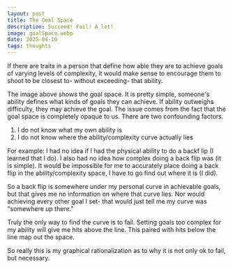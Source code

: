 ```yaml
---
layout: post
title: The Goal Space
description: Succeed! Fail! A lot!
image: goalSpace.webp
date: 2025-04-10
tags: thoughts
---
```


If there are traits in a person that define how able they are to achieve goals of varying levels of complexity, it would make sense to encourage them to shoot to be closest to- without exceeding- that ability.

The image above shows the goal space. It is pretty simple, someone's ability defines what kinds of goals they can achieve. If ability outweighs difficulty, they may achieve the goal. The issue comes from the fact that the goal space is completely opaque to us. There are two confounding factors.

1. I do not know what my own ability is
2. I do not know where the ability/complexity curve actually lies

For example: I had no idea if I had the physical ability to do a backf lip (I learned that I do). I also had no idea how complex doing a back flip was (it is simple). It would be impossible for me to accurately place doing a back flip in the ability/complexity space, I have to go find out where it is (I did).

So a back flip is somewhere under my personal curve in achievable goals, but that gives me no information on where that curve lies. Nor would achieving every other goal I set- that would just tell me my curve was "somewhere up there."

Truly the only way to find the curve is to fail. Setting goals too complex for my ability will give me hits above the line. This paired with hits below the line map out the space.

So really this is my graphical rationalization as to why it is not only ok to fail, but necessary.
